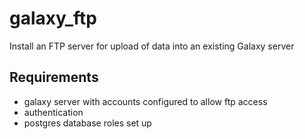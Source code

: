 # galaxy_ftp

Install an FTP server for upload of data into an existing Galaxy server

## Requirements

 - galaxy server with accounts configured to allow ftp access
 - authentication
 - postgres database roles set up
